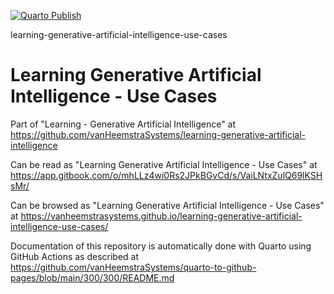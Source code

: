 [![Quarto Publish](https://github.com/vanHeemstraSystems/learning-generative-artificial-intelligence-use-cases/actions/workflows/publish.yml/badge.svg)](https://github.com/vanHeemstraSystems/learning-generative-artificial-intelligence-use-cases/actions/workflows/publish.yml)

learning-generative-artificial-intelligence-use-cases
# Learning Generative Artificial Intelligence - Use Cases

Part of "Learning - Generative Artificial Intelligence" at https://github.com/vanHeemstraSystems/learning-generative-artificial-intelligence

Can be read as "Learning Generative Artificial Intelligence - Use Cases" at https://app.gitbook.com/o/mhLLz4wi0Rs2JPkBGvCd/s/VaiLNtxZulQ69lKSHsMr/

Can be browsed as "Learning Generative Artificial Intelligence - Use Cases" at https://vanheemstrasystems.github.io/learning-generative-artificial-intelligence-use-cases/

Documentation of this repository is automatically done with Quarto using GitHub Actions as described at https://github.com/vanHeemstraSystems/quarto-to-github-pages/blob/main/300/300/README.md
